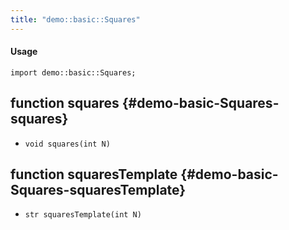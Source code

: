 ```yaml
---
title: "demo::basic::Squares"
---
```


#### Usage

`import demo::basic::Squares;`


## function squares {#demo-basic-Squares-squares}

* ``void squares(int N)``

## function squaresTemplate {#demo-basic-Squares-squaresTemplate}

* ``str squaresTemplate(int N)``

